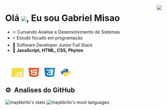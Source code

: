 <img align="right" height="590em"
src="https://raw.githubusercontent.com/gist/zKaminise/4b47b665678bb6994925553bf92ddd88/raw/2bf2600b4c4e73403d2da426a441fd65b95ad0bf/githubcard2.svg"/>

<h1 align="left">Olá <img src="https://raw.githubusercontent.com/kaueMarques/kaueMarques/master/hi.gif" height="30px">, Eu sou Gabriel Misao</h1>

- 🔥 Cursando Analise e Desenvolvimento de Sistemas
- ⚡ Estudo focado em programação
- 🔭 Software Developer Junior Full Stack
- 💬 **JavaScript, HTML, CSS, Phyton**

<br>

<div style="display: inline_block"><br>&nbsp;&nbsp;
  &nbsp;&nbsp;<img align="center" alt="Misao-Js" height="30" width="40" src="https://raw.githubusercontent.com/devicons/devicon/master/icons/javascript/javascript-plain.svg">&nbsp;&nbsp;
  <img align="center" alt="Misao-HTML" height="30" width="40" src="https://raw.githubusercontent.com/devicons/devicon/master/icons/html5/html5-original.svg">&nbsp;&nbsp;
  <img align="center" alt="Misao-CSS" height="30" width="40" src="https://raw.githubusercontent.com/devicons/devicon/master/icons/css3/css3-original.svg">&nbsp;&nbsp;
  <img align="center" alt="Misao-Python" height="30" width="40" src="https://raw.githubusercontent.com/devicons/devicon/master/icons/python/python-original.svg">
</div>

## ⚙️ &nbsp;Analises do GitHub

<p align="left">
<img width="530em" src="https://github-readme-stats.vercel.app/api?username=zKaminise&show_icons=true&theme=vision-friendly-dark" alt="maykbrito's stats"/>
<img width="530em" src="https://github-readme-stats.vercel.app/api/top-langs/?username=zKaminise&layout=compact&theme=vision-friendly-dark" alt="maykbrito's most languages"/>
</p>
